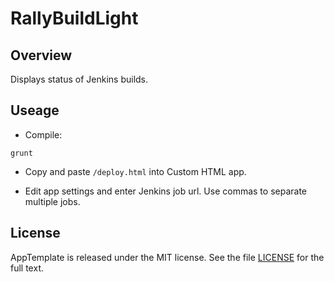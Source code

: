 RallyBuildLight
===============

## Overview

Displays status of Jenkins builds.

## Useage

* Compile:

```grunt```

* Copy and paste ```/deploy.html``` into Custom HTML app.

* Edit app settings and enter Jenkins job url. Use commas to separate multiple jobs.

## License

AppTemplate is released under the MIT license.  See the file [LICENSE](https://raw.github.com/RallyApps/AppTemplate/master/LICENSE) for the full text.
